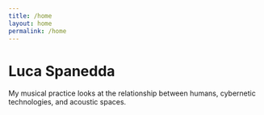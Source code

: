 ```yaml
---
title: /home
layout: home
permalink: /home
---
```


# Luca Spanedda
My musical practice looks at the relationship between humans, cybernetic technologies, and acoustic spaces.
